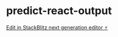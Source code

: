 # predict-react-output

[Edit in StackBlitz next generation editor ⚡️](https://stackblitz.com/~/github.com/pranitkhadilkar7/predict-react-output)